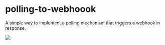# polling-to-webhoook
A simple way to implement a polling mechanism that triggers a webhook in response.

![](https://raw.githubusercontent.com/daveseco7/polling-to-webhoook/master/polling-to-webhook.png)
